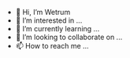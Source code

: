 - 👋 Hi, I’m Wetrum
- 👀 I’m interested in ...
- 🌱 I’m currently learning ...
- 💞️ I’m looking to collaborate on ...
- 📫 How to reach me ...

<!---
Omarovsky/Omarovsky is a ✨ special ✨ repository because its `README.md` (this file) appears on your GitHub profile.
You can click the Preview link to take a look at your changes.
--->

